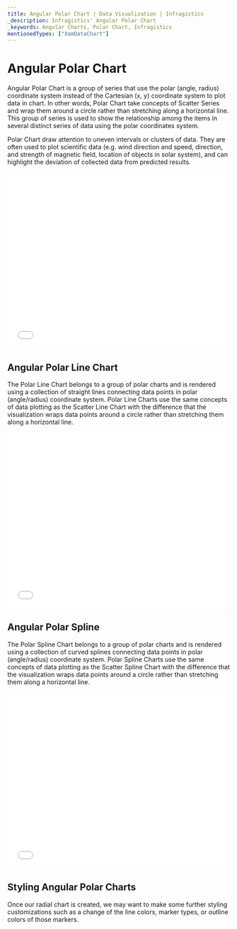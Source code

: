```yaml
---
title: Angular Polar Chart | Data Visualization | Infragistics
_description: Infragistics' Angular Polar Chart
_keywords: Angular Charts, Polar Chart, Infragistics
mentionedTypes: ["XamDataChart"]
---
```


# Angular Polar Chart

Angular Polar Chart is a group of series that use the polar (angle, radius) coordinate system instead of the Cartesian (x, y) coordinate system to plot data in chart. In other words, Polar Chart take concepts of Scatter Series and wrap them around a circle rather than stretching along a horizontal line. This group of series is used to show the relationship among the items in several distinct series of data using the polar coordinates system.

Polar Chart draw attention to uneven intervals or clusters of data. They are often used to plot scientific data (e.g. wind direction and speed, direction, and strength of magnetic field, location of objects in solar system), and can highlight the deviation of collected data from predicted results.

<div class="sample-container loading" style="height: 400px">
    <iframe id="cc-chart-with-legend" src='{environment:dvDemosBaseUrl}/charts/data-chart-type-polar-line-series' width="100%" height="100%" seamless frameBorder="0" onload="onXPlatSampleIframeContentLoaded(this);" alt="Angular Polar Line Chart"></iframe>
</div>

<div class="divider--half"></div>

## Angular Polar Line Chart

The Polar Line Chart belongs to a group of polar charts and is rendered using a collection of straight lines connecting data points in polar (angle/radius) coordinate system. Polar Line Charts use the same concepts of data plotting as the Scatter Line Chart with the difference that the visualization wraps data points around a circle rather than stretching them along a horizontal line.

<div class="sample-container loading" style="height: 400px">
    <iframe id="cc-chart-with-legend" src='{environment:dvDemosBaseUrl}/charts/data-chart-type-polar-line-series' width="100%" height="100%" seamless frameBorder="0" onload="onXPlatSampleIframeContentLoaded(this);" alt="Angular Polar Line Chart"></iframe>
</div>

<div class="divider--half"></div>

## Angular Polar Spline

The Polar Spline Chart belongs to a group of polar charts and is rendered using a collection of curved splines connecting data points in polar (angle/radius) coordinate system. Polar Spline Charts use the same concepts of data plotting as the Scatter Spline Chart with the difference that the visualization wraps data points around a circle rather than stretching them along a horizontal line.

<div class="sample-container loading" style="height: 400px">
    <iframe id="cc-chart-with-legend" src='{environment:dvDemosBaseUrl}/charts/data-chart-type-polar-spline-series' width="100%" height="100%" seamless frameBorder="0" onload="onXPlatSampleIframeContentLoaded(this);" alt="Angular Polar Spline Chart"></iframe>
</div>

<div class="divider--half"></div>

## Styling Angular Polar Charts

Once our radial chart is created, we may want to make some further styling customizations such as a change of the line colors, marker types, or outline colors of those markers.

<!-- polar-scatter-series with styling props set: brush, markerOutline, markerType -->

<!-- TODO list API links used in this topic 
## API Members
-->
